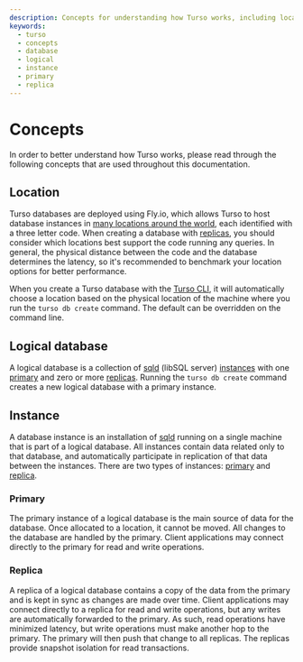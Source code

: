 ```yaml
---
description: Concepts for understanding how Turso works, including location, logical database, primary, and replica instances.
keywords:
  - turso
  - concepts
  - database
  - logical
  - instance
  - primary
  - replica
---
```


# Concepts

In order to better understand how Turso works, please read through the following
concepts that are used throughout this documentation.

## Location

Turso databases are deployed using Fly.io, which allows Turso to host database
instances in [many locations around the world], each identified with a three
letter code. When creating a database with [replicas](#replica), you should
consider which locations best support the code running any queries. In general,
the physical distance between the code and the database determines the latency,
so it's recommended to benchmark your location options for better performance.

When you create a Turso database with the [Turso CLI], it will automatically
choose a location based on the physical location of the machine where you run
the `turso db create` command. The default can be overridden on the command
line.

## Logical database

A logical database is a collection of [sqld] (libSQL server)
[instances](#instance) with one [primary](#primary) and zero or more
[replicas](#replica). Running the `turso db create` command creates a new
logical database with a primary instance.

<!-- TODO: diagram of a logical database with a primary and replicas -->

## Instance

A database instance is an installation of [sqld] running on a single machine
that is part of a logical database. All instances contain data related only to
that database, and automatically participate in replication of that data between
the instances. There are two types of instances: [primary](#primary) and
[replica](#replica).

### Primary

The primary instance of a logical database is the main source of data for the
database. Once allocated to a location, it cannot be moved. All changes to the
database are handled by the primary. Client applications may connect directly to
the primary for read and write operations.

### Replica

A replica of a logical database contains a copy of the data from the primary and
is kept in sync as changes are made over time. Client applications may connect
directly to a replica for read and write operations, but any writes are
automatically forwarded to the primary. As such, read operations have minimized
latency, but write operations must make another hop to the primary. The primary
will then push that change to all replicas. The replicas provide snapshot
isolation for read transactions.


[many locations around the world]: https://fly.io/docs/reference/regions/
[Turso CLI]: /reference/turso-cli
[sqld]: https://github.com/libsql/sqld#readme
